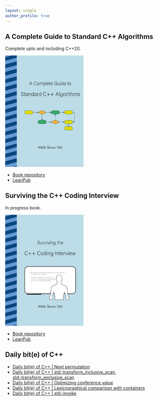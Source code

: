 ```yaml
---
layout: single
author_profile: true
---
```


## A Complete Guide to Standard C++ Algorithms

Complete upto and including C++20.

[<img src="assets/images/book_algorithms_cover.png" width="50%">](https://leanpub.com/cpp-algorithms-guide)

- [Book repository](https://github.com/HappyCerberus/book-cpp-algorithms)
- [LeanPub](https://leanpub.com/cpp-algorithms-guide)

## Surviving the C++ Coding Interview

In progress book.

[<img src="assets/images/book_coding_interview_cover.png" width="50%">](https://leanpub.com/cpp-coding-interview)

- [Book repository](https://leanpub.com/cpp-coding-interview)
- [LeanPub](https://leanpub.com/cpp-coding-interview)

## Daily bit(e) of C++

<ul>
<!-- SUBSTACK:START --><li><a href="https://simontoth.substack.com/p/daily-bite-of-c-next-permutation">Daily bit&lpar;e&rpar; of C++ | Next permutation</a></li><li><a href="https://simontoth.substack.com/p/daily-bite-of-c-stdtransform_inclusive_scan">Daily bit&lpar;e&rpar; of C++ | std::transform_inclusive_scan, std::transform_exclusive_scan</a></li><li><a href="https://simontoth.substack.com/p/daily-bite-of-c-optimizing-conference">Daily bit&lpar;e&rpar; of C++ | Optimizing conference value</a></li><li><a href="https://simontoth.substack.com/p/daily-bite-of-c-lexicographical-comparison">Daily bit&lpar;e&rpar; of C++ | Lexicographical comparison with containers</a></li><li><a href="https://simontoth.substack.com/p/daily-bite-of-c-stdinvoke">Daily bit&lpar;e&rpar; of C++ | std::invoke</a></li><!-- SUBSTACK:END -->
</ul>